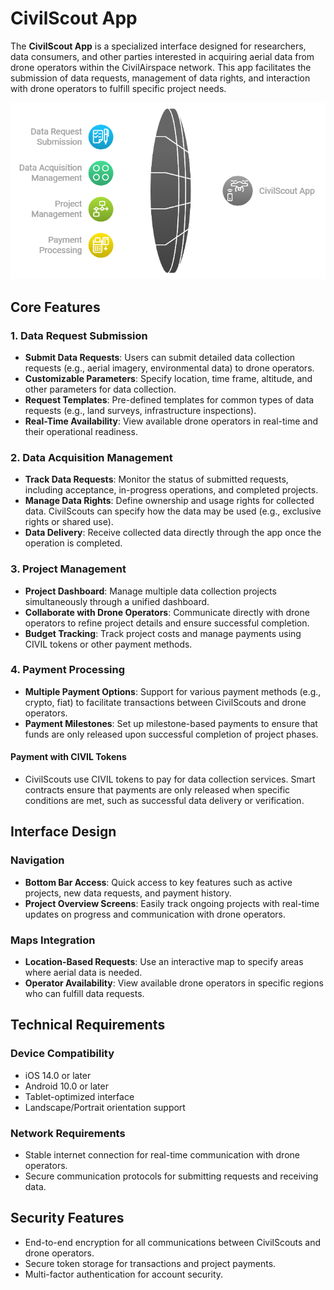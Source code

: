 # CivilScout App

The **CivilScout App** is a specialized interface designed for researchers, data consumers, and other parties interested in acquiring aerial data from drone operators within the CivilAirspace network. This app facilitates the submission of data requests, management of data rights, and interaction with drone operators to fulfill specific project needs.

![CivilAirspace Data Acquisition](../docs/images/CivilAirspaceDataAcquisition.png)

## Core Features

### 1. Data Request Submission
- **Submit Data Requests**: Users can submit detailed data collection requests (e.g., aerial imagery, environmental data) to drone operators.
- **Customizable Parameters**: Specify location, time frame, altitude, and other parameters for data collection.
- **Request Templates**: Pre-defined templates for common types of data requests (e.g., land surveys, infrastructure inspections).
- **Real-Time Availability**: View available drone operators in real-time and their operational readiness.

### 2. Data Acquisition Management
- **Track Data Requests**: Monitor the status of submitted requests, including acceptance, in-progress operations, and completed projects.
- **Manage Data Rights**: Define ownership and usage rights for collected data. CivilScouts can specify how the data may be used (e.g., exclusive rights or shared use).
- **Data Delivery**: Receive collected data directly through the app once the operation is completed.

### 3. Project Management
- **Project Dashboard**: Manage multiple data collection projects simultaneously through a unified dashboard.
- **Collaborate with Drone Operators**: Communicate directly with drone operators to refine project details and ensure successful completion.
- **Budget Tracking**: Track project costs and manage payments using CIVIL tokens or other payment methods.

### 4. Payment Processing
- **Multiple Payment Options**: Support for various payment methods (e.g., crypto, fiat) to facilitate transactions between CivilScouts and drone operators.
- **Payment Milestones**: Set up milestone-based payments to ensure that funds are only released upon successful completion of project phases.

#### Payment with CIVIL Tokens
- CivilScouts use CIVIL tokens to pay for data collection services. Smart contracts ensure that payments are only released when specific conditions are met, such as successful data delivery or verification.

## Interface Design

### Navigation
- **Bottom Bar Access**: Quick access to key features such as active projects, new data requests, and payment history.
- **Project Overview Screens**: Easily track ongoing projects with real-time updates on progress and communication with drone operators.

### Maps Integration
- **Location-Based Requests**: Use an interactive map to specify areas where aerial data is needed.
- **Operator Availability**: View available drone operators in specific regions who can fulfill data requests.

## Technical Requirements

### Device Compatibility
- iOS 14.0 or later
- Android 10.0 or later
- Tablet-optimized interface
- Landscape/Portrait orientation support

### Network Requirements
- Stable internet connection for real-time communication with drone operators.
- Secure communication protocols for submitting requests and receiving data.

## Security Features
- End-to-end encryption for all communications between CivilScouts and drone operators.
- Secure token storage for transactions and project payments.
- Multi-factor authentication for account security.
